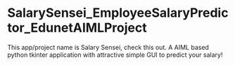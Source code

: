 # SalarySensei_EmployeeSalaryPredictor_EdunetAIMLProject
This app/project name is Salary Sensei, check this out. A AIML based python tkinter application with attractive simple GUI to predict your salary!
